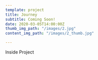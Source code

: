 ```yaml
---
template: project
title: Journey
subtitle: Coming Soon!
date: 2020-03-05T14:00:00Z
thumb_img_path: "/images/2.jpg"
content_img_path: "/images/2_thumb.jpg"

---
```

Inside Project